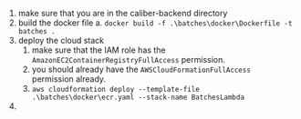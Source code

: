1. make sure that you are in the caliber-backend directory
2. build the docker file
   a. `docker build -f .\batches\docker\Dockerfile -t batches .`
3. deploy the cloud stack
   1. make sure that the IAM role has the `AmazonEC2ContainerRegistryFullAccess` permission.
   2. you should already have the `AWSCloudFormationFullAccess` permission already. 
   3. `aws cloudformation deploy --template-file .\batches\docker\ecr.yaml --stack-name BatchesLambda`
4. 
